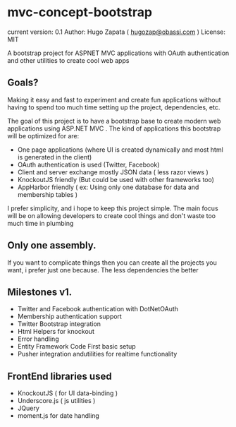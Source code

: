 mvc-concept-bootstrap
=====================
current version: 0.1
Author: Hugo Zapata ( hugozap@obassi.com )
License: MIT

A bootstrap project for ASPNET MVC applications with OAuth authentication and other utilities to create cool web apps

## Goals?
Making it easy and fast to experiment and create fun applications without having to spend too much time setting up
the project, dependencies, etc.

The goal of this project is to have a bootstrap base to create modern web applications using ASP.NET MVC .
The kind of applications this bootstrap will be optimized for are:

* One page applications (where UI is created dynamically and most html is generated in the client)
* OAuth authentication is used (Twitter, Facebook)
* Client and server exchange mostly JSON data ( less razor views )
* KnockoutJS friendly (But could be used with other frameworks too)
* AppHarbor friendly ( ex: Using only one database for data and membership tables )

I prefer simplicity, and i hope to keep this project simple. The main focus will be on allowing
developers to create cool things and don't waste too much time in plumbing

## Only one assembly.
If you want to complicate things then you can create all the projects you want, i prefer just one because.
The less dependencies the better

## Milestones v1.

* Twitter and Facebook authentication with DotNetOAuth
* Membership authentication support 
* Twitter Bootstrap integration 
* Html Helpers for knockout
* Error handling
* Entity Framework Code First basic setup
* Pusher integration andutilities for realtime functionality


## FrontEnd libraries used

* KnockoutJS ( for UI data-binding )
* Underscore.js  ( js utilities )
* JQuery
* moment.js for date handling


  



